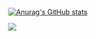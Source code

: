 [![Anurag's GitHub stats](https://github-readme-stats.vercel.app/api?username=HliebS&theme=tokyonight&show_icons=true&rank_icon=github)](https://github.com/anuraghazra/github-readme-stats)
  <div>
    <img src="https://skillicons.dev/icons?i=cd,net,linux,neovim,lua">
  </div>
